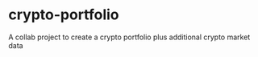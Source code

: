 # crypto-portfolio
A collab project to create a crypto portfolio plus additional crypto market data
